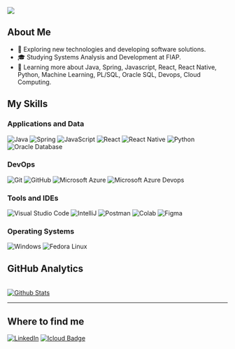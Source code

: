 ![](https://komarev.com/ghpvc/?username=andresant-ana&color=006bed)

## About Me

- 🤔 Exploring new technologies and developing software solutions.
- 🎓 Studying Systems Analysis and Development at FIAP.
- 🌱 Learning more about Java, Spring, Javascript, React, React Native, Python, Machine Learning, PL/SQL, Oracle SQL, Devops, Cloud Computing.


## My Skills


### Applications and Data

![Java](https://img.shields.io/badge/Java-ED8B00?style=for-the-badge&logo=openjdk&logoColor=white)
![Spring](https://img.shields.io/badge/Spring-6DB33F?style=for-the-badge&logo=spring&logoColor=white)
![JavaScript](https://img.shields.io/badge/JavaScript-323330?style=for-the-badge&logo=javascript&logoColor=F7DF1E)
![React](https://img.shields.io/badge/React-20232A?style=for-the-badge&logo=react&logoColor=61DAFB)
![React Native](https://img.shields.io/badge/React_Native-20232A?style=for-the-badge&logo=react&logoColor=61DAFB)
![Python](https://img.shields.io/badge/Python-3776AB?style=for-the-badge&logo=python&logoColor=white)
![Oracle Database](https://img.shields.io/badge/Oracle-F80000.svg?style=for-the-badge&logo=Oracle&logoColor=white)


### DevOps

![Git](https://img.shields.io/badge/GitHub-100000?style=for-the-badge&logo=github&logoColor=white)
![GitHub](https://img.shields.io/badge/GIT-E44C30?style=for-the-badge&logo=git&logoColor=white)
![Microsoft Azure](https://img.shields.io/badge/Microsoft_Azure-0089D6?style=for-the-badge&logo=microsoft-azure&logoColor=white)
![Microsoft Azure Devops](https://img.shields.io/badge/Azure_DevOps-0078D7?style=for-the-badge&logo=azure-devops&logoColor=white)


### Tools and IDEs

![Visual Studio Code](https://img.shields.io/badge/Visual_Studio_Code-0078D4?style=for-the-badge&logo=visual%20studio%20code&logoColor=white)
![IntelliJ](https://img.shields.io/badge/IntelliJ_IDEA-000000.svg?style=for-the-badge&logo=intellij-idea&logoColor=white)
![Postman](https://img.shields.io/badge/Postman-FF6C37.svg?style=for-the-badge&logo=Postman&logoColor=white)
![Colab](https://img.shields.io/badge/Colab-F9AB00?style=for-the-badge&logo=googlecolab&color=525252)
![Figma](https://img.shields.io/badge/Figma-F24E1E?style=for-the-badge&logo=figma&logoColor=white)


### Operating Systems

![Windows](https://img.shields.io/badge/Windows-0078D6?style=for-the-badge&logo=windows&logoColor=white)
![Fedora Linux](https://img.shields.io/badge/Fedora-51A2DA.svg?style=for-the-badge&logo=Fedora&logoColor=white)


## GitHub Analytics

<br/>

<a href="https://github.com/andresant-ana" title="Andre's Profile">
  <img
        src="https://github-readme-stats.vercel.app/api/top-langs/?username=andresant-ana&theme=dracula&hide_border=false&include_all_commits=true&count_private=true&layout=compact"
        alt="Github Stats"
      />
</a>

---

## Where to find me

[![LinkedIn](https://img.shields.io/badge/linkedin-%230077B5.svg?style=for-the-badge&logo=linkedin&logoColor=white)](https://www.linkedin.com/in/andresant-ana/)
[![Icloud Badge](https://img.shields.io/badge/Email-3693F3.svg?style=for-the-badge&logo=iCloud&logoColor=white)](mailto:astboim@icloud.com)
